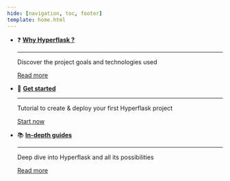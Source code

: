 ```yaml
---
hide: [navigation, toc, footer]
template: home.html
---
```

<div class="grid cards" markdown>

-   :question: [**Why Hyperflask ?**](/why)

    ---

    Discover the project goals and technologies used

    [Read more](/why)

-   :rocket: [**Get started**](/getting-started)

    ---

    Tutorial to create & deploy your first Hyperflask project

    [Start now](/getting-started)

-   :books: [**In-depth guides**](/guides)

    ---

    Deep dive into Hyperflask and all its possibilities

    [Read more](/guides)

</div>